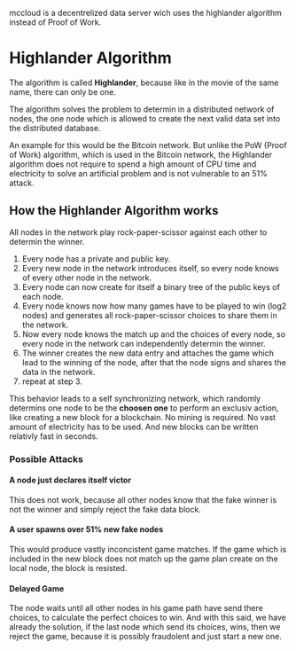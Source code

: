 
mccloud is a decentrelized data server wich uses the highlander algorithm instead of Proof of Work.

# Highlander Algorithm

The algorithm is called **Highlander**, because like in the movie of the same name, there can only be one.

The algorithm solves the problem to determin in a distributed network of nodes, the one node which
is allowed to create the next valid data set into the distributed database.

An example for this would be the Bitcoin network.
But unlike the PoW (Proof of Work) algorithm, which is used in the Bitcoin network, the Highlander algorithm
does not require to spend a high amount of CPU time and electricity to solve an artificial problem and is not
vulnerable to an 51% attack.

## How the Highlander Algorithm works

All nodes in the network play rock-paper-scissor against each other to determin the winner.

1. Every node has a private and public key.
2. Every new node in the network introduces itself, so every node knows of every other node in the network.
3. Every node can now create for itself a binary tree of the public keys of each node.
4. Every node knows now how many games have to be played to win (log2 nodes) and generates all
    rock-paper-scissor choices to share them in the network.
5. Now every node knows the match up and the choices of every node, so every node in the network can
    independently determin the winner.
6. The winner creates the new data entry and attaches the game which lead to the winning of the node, after that the node signs and shares the data in the network.
7. repeat at step 3.

This behavior leads to a self synchronizing network, which randomly determins one node to be the **choosen one**
to perform an exclusiv action, like creating a new block for a blockchain.
No mining is required. No vast amount of electricity has to be used.
And new blocks can be written relativly fast in seconds.

### Possible Attacks

#### A node just declares itself victor
This does not work, because all other nodes know that the fake winner is not the winner and simply reject
the fake data block.

#### A user spawns over 51% new fake nodes
This would produce vastly inconcistent game matches. If the game which is included in the new block does not
match up the game plan create on the local node, the block is resisted.

#### Delayed Game
The node waits until all other nodes in his game path have send there choices,
to calculate the perfect choices to win.
And with this said, we have already the solution, if the last node which send its choices, wins,
then we reject the game, because it is possibly fraudolent and just start a new one.
